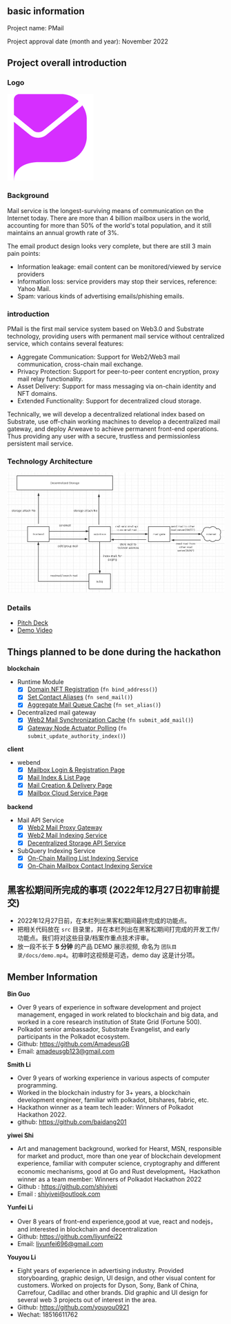 ## basic information

Project name: PMail  

Project approval date (month and year): November 2022

## Project overall introduction
### Logo
![image-20220622110833152](./docs/logo-200.png)
### Background
Mail service is the longest-surviving means of communication on the Internet today. There are more than 4 billion mailbox users in the world, accounting for more than 50% of the world's total population, and it still maintains an annual growth rate of 3%.

The email product design looks very complete, but there are still 3 main pain points:
- Information leakage: email content can be monitored/viewed by service providers
- Information loss: service providers may stop their services, reference: Yahoo Mail.
- Spam: various kinds of advertising emails/phishing emails.
### introduction
PMail is the first mail service system based on Web3.0 and Substrate technology, providing users with permanent mail service without centralized service, which contains several features:  

- Aggregate Communication: Support for Web2/Web3 mail communication, cross-chain mail exchange.  
- Privacy Protection: Support for peer-to-peer content encryption, proxy mail relay functionality.  
- Asset Delivery: Support for mass messaging via on-chain identity and NFT domains.  
- Extended Functionality: Support for decentralized cloud storage.  

Technically, we will develop a decentralized relational index based on Substrate, use off-chain working machines to develop a decentralized mail gateway, and deploy Arweave to achieve permanent front-end operations. Thus providing any user with a secure, trustless and permissionless persistent mail service.
### Technology Architecture
![image-20220622110833152](./docs/pmail.jpg)
### Details
- [Pitch Deck](https://docs.google.com/presentation/d/1xbV0amQsXFmjQNh3Usn7QbFRaqF20w8fcYHQaCCPp3E/edit?usp=sharing)
- [Demo Video](https://drive.google.com/file/d/1dgQFsBm9yTRhd4qoEtt7RvihuNhEp8Cp/view)

## Things planned to be done during the hackathon

**blockchain**

- Runtime Module
  - [x] [Domain NFT Registration](https://github.com/baidang201/hackathon-2022-winter/blob/main/teams/01-RedStone_Network/src/pmail-node/pallets/mail/src/lib.rs#L319) (`fn bind_address()`)
  - [x] [Set Contact Aliases](https://github.com/baidang201/hackathon-2022-winter/blob/main/teams/01-RedStone_Network/src/pmail-node/pallets/mail/src/lib.rs#L343) (`fn send_mail()`)
  - [x] [Aggregate Mail Queue Cache](https://github.com/baidang201/hackathon-2022-winter/blob/main/teams/01-RedStone_Network/src/pmail-node/pallets/mail/src/lib.rs#L376) (`fn set_alias()`)
- Decentralized mail gateway
  - [x] [Web2 Mail Synchronization Cache](https://github.com/baidang201/hackathon-2022-winter/blob/main/teams/01-RedStone_Network/src/pmail-node/pallets/mail/src/lib.rs#L406) (`fn submit_add_mail()`)
  - [x] [Gateway Node Actuator Polling](https://github.com/baidang201/hackathon-2022-winter/blob/main/teams/01-RedStone_Network/src/pmail-node/pallets/mail/src/lib.rs#L429) (`fn submit_update_authority_index()`)

**client**
- webend
  - [x] [Mailbox Login & Registration Page](https://github.com/baidang201/hackathon-2022-winter/tree/main/teams/01-RedStone_Network/src/pmail-frontend/src/views/Login)
  - [x] [Mail Index & List Page](https://github.com/baidang201/hackathon-2022-winter/tree/main/teams/01-RedStone_Network/src/pmail-frontend/src/views/Inbox)
  - [x] [Mail Creation & Delivery Page](https://github.com/baidang201/hackathon-2022-winter/tree/main/teams/01-RedStone_Network/src/pmail-frontend/src/views/Compose)
  - [x] [Mailbox Cloud Service Page](https://github.com/baidang201/hackathon-2022-winter/tree/main/teams/01-RedStone_Network/src/pmail-frontend/src/views/Cloud)

**backend**
- Mail API Service
  - [x] [Web2 Mail Proxy Gateway](https://github.com/baidang201/hackathon-2022-winter/blob/main/teams/01-RedStone_Network/src/pmail-go-api/controller/mail.go#L78)
  - [x] [Web2 Mail Indexing Service](https://github.com/baidang201/hackathon-2022-winter/blob/main/teams/01-RedStone_Network/src/pmail-go-api/controller/mail.go#L247)
  - [x] [Decentralized Storage API Service](https://github.com/baidang201/hackathon-2022-winter/tree/main/teams/01-RedStone_Network/src/cess-api)
- SubQuery Indexing Service
  - [x] [On-Chain Mailing List Indexing Service](https://github.com/baidang201/hackathon-2022-winter/blob/main/teams/01-RedStone_Network/src/pmail-subql/src/mappings/mappingHandlers.ts#L11)
  - [x] [On-Chain Mailbox Contact Indexing Service](https://github.com/baidang201/hackathon-2022-winter/blob/main/teams/01-RedStone_Network/src/pmail-subql/src/mappings/mappingHandlers.ts#L51)

## 黑客松期间所完成的事项 (2022年12月27日初审前提交)

- 2022年12月27日前，在本栏列出黑客松期间最终完成的功能点。
- 把相关代码放在 `src` 目录里，并在本栏列出在黑客松期间打完成的开发工作/功能点。我们将对这些目录/档案作重点技术评审。
- 放一段不长于 **5 分钟** 的产品 DEMO 展示视频, 命名为 `团队目录/docs/demo.mp4`。初审时这视频是可选，demo day 这是计分项。

## Member Information

**Bin Guo**  
- Over 9 years of experience in software development and project management, engaged in work related to blockchain and big data, and worked in a core research institution of State Grid (Fortune 500).
- Polkadot senior ambassador, Substrate Evangelist, and early participants in the Polkadot ecosystem.
- Github: https://github.com/AmadeusGB
- Email: amadeusgb123@gmail.com

**Smith Li**  
- Over 9 years of working experience in various aspects of computer programming.
- Worked in the blockchain industry for 3+ years,  a blockchain development engineer, familiar with polkadot, bitshares, fabric, etc.
- Hackathon winner as a team tech leader: Winners of Polkadot Hackathon 2022.
- github: https://github.com/baidang201

**yiwei Shi**  
- Art and management background, worked for Hearst, MSN, responsible for market and product, more than one year of blockchain development experience, familiar with computer science, cryptography and different economic mechanisms, good at Go and Rust development。Hackathon winner as a team member: Winners of Polkadot Hackathon 2022
- Github : https://github.com/shiyivei
- Email : shiyivei@outlook.com

**Yunfei Li**  
- Over 8 years of front-end experience,good at vue, react and nodejs，and interested in blockchain and decentralization
- Github: https://github.com/liyunfei22
- Email: liyunfei696@gmail.com

**Youyou Li**
- Eight years of experience in advertising industry. Provided storyboarding, graphic design, UI design, and other visual content for customers. Worked on projects for Dyson, Sony, Bank of China, Carrefour, Cadillac and other brands. Did graphic and UI design for several web 3 projects out of interest in the area. 
- Github: https://github.com/youyou0921
- Wechat: 18516611762